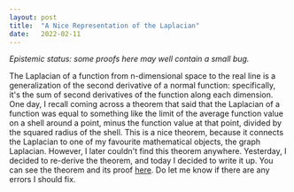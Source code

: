 ```yaml
---
layout: post
title:  "A Nice Representation of the Laplacian"
date:   2022-02-11
---
```


_Epistemic status: some proofs here may well contain a small bug._

The Laplacian of a function from n-dimensional space to the real line is a generalization of the second derivative of a normal function: specifically, it's the sum of second derivatives of the function along each dimension. One day, I recall coming across a theorem that said that the Laplacian of a function was equal to something like the limit of the average function value on a shell around a point, minus the function value at that point, divided by the squared radius of the shell. This is a nice theorem, because it connects the Laplacian to one of my favourite mathematical objects, the graph Laplacian. However, I later couldn't find this theorem anywhere. Yesterday, I decided to re-derive the theorem, and today I decided to write it up. You can see the theorem and its proof [here](/pdfs/laplacian_representation.pdf). Do let me know if there are any errors I should fix.
